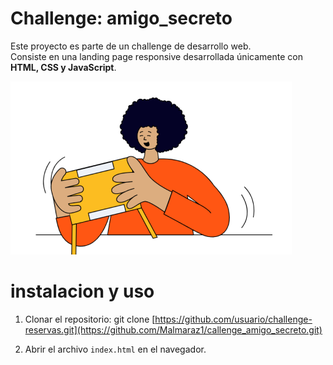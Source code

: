 # Challenge: amigo_secreto
Este proyecto es parte de un challenge de desarrollo web.  
Consiste en una landing page responsive desarrollada únicamente con **HTML, CSS y JavaScript**.

![Vista previa](challenge-amigo-secreto_esp-main/assets/amigo-secreto.png)


# instalacion y uso
1. Clonar el repositorio:
   git clone [https://github.com/usuario/challenge-reservas.git](https://github.com/Malmaraz1/callenge_amigo_secreto.git)

2. Abrir el archivo `index.html` en el navegador.
